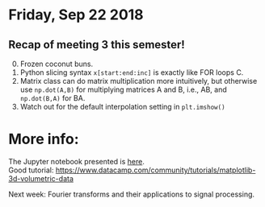 # Friday, Sep 22 2018

## Recap of meeting 3 this semester!
0. Frozen coconut buns.
1. Python slicing syntax `x[start:end:inc]` is exactly like FOR loops C.
2. Matrix class can do matrix multiplication more intuitively, but otherwise use `np.dot(A,B)` for multiplying matrices A and B, i.e., AB, and `np.dot(B,A)` for BA.
3. Watch out for the default interpolation setting in `plt.imshow()`

# More info:
The Jupyter notebook presented is [here](https://github.com/prickly-pythons/prickly-pythons/blob/master/code_from_meetings/visualizing_data/Data%20Visualization%202%20-%20Slice%20and%20view.ipynb).
<br>
Good tutorial: https://www.datacamp.com/community/tutorials/matplotlib-3d-volumetric-data

Next week: Fourier transforms and their applications to signal processing.
